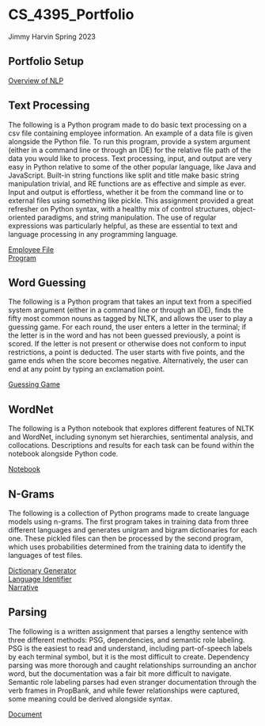 # CS_4395_Portfolio
Jimmy Harvin
Spring 2023

## Portfolio Setup
[Overview of NLP](https://github.com/JimmyHF/CS_4395_Portfolio/blob/main/CS%204395%20Overview%20of%20NLP.pdf)

## Text Processing
The following is a Python program made to do basic text processing on a csv file containing employee information. An example of a data file is given alongside the Python file. To run this program, provide a system argument (either in a command line or through an IDE) for the relative file path of the data you would like to process. Text processing, input, and output are very easy in Python relative to some of the other popular language, like Java and JavaScript. Built-in string functions like split and title make basic string manipulation trivial, and RE functions are as effective and simple as ever. Input and output is effortless, whether it be from the command line or to external files using something like pickle. This assignment provided a great refresher on Python syntax, with a healthy mix of control structures, object-oriented paradigms, and string manipulation. The use of regular expressions was particularly helpful, as these are essential to text and language processing in any programming language. <br/>

[Employee File](https://github.com/JimmyHF/CS_4395_Portfolio/blob/main/data.csv)<br/>
[Program](https://github.com/JimmyHF/CS_4395_Portfolio/blob/main/jah200003a1.py)

## Word Guessing
The following is a Python program that takes an input text from a specified system argument (either in a command line or through an IDE), finds the fifty most common nouns as tagged by NLTK, and allows the user to play a guessing game. For each round, the user enters a letter in the terminal; if the letter is in the word and has not been guessed previously, a point is scored. If the letter is not present or otherwise does not conform to input restrictions, a point is deducted. The user starts with five points, and the game ends when the score becomes negative. Alternatively, the user can end at any point by typing an exclamation point. <br/>

[Guessing Game](https://github.com/JimmyHF/CS_4395_Portfolio/blob/main/wordGuessing.py)

## WordNet
The following is a Python notebook that explores different features of NLTK and WordNet, including synonym set hierarchies, sentimental analysis, and collocations. Descriptions and results for each task can be found within the notebook alongside Python code.

[Notebook](https://github.com/JimmyHF/CS_4395_Portfolio/blob/main/jah200003a3.ipynb)

## N-Grams
The following is a collection of Python programs made to create language models using n-grams. The first program takes in training data from three different languages and generates unigram and bigram dictionaries for each one. These pickled files can then be processed by the second program, which uses probabilities determined from the training data to identify the languages of test files.

[Dictionary Generator](https://github.com/JimmyHF/CS_4395_Portfolio/blob/main/get_ngrams.py)<br/>
[Language Identifier](https://github.com/JimmyHF/CS_4395_Portfolio/blob/main/LangPredModel.py)<br/>
[Narrative](https://github.com/JimmyHF/CS_4395_Portfolio/blob/main/N_Gram__Language_Models.pdf)

## Parsing
The following is a written assignment that parses a lengthy sentence with three different methods: PSG, dependencies, and semantic role labeling. PSG is the easiest to read and understand, including part-of-speech labels by each terminal symbol, but it is the most difficult to create. Dependency parsing was more thorough and caught relationships surrounding an anchor word, but the documentation was a fair bit more difficult to navigate. Semantic role labeling parses had even stranger documentation through the verb frames in PropBank, and while fewer relationships were captured, some meaning could be derived alongside syntax.

[Document](https://github.com/JimmyHF/CS_4395_Portfolio/blob/main/Parsing.pdf)
